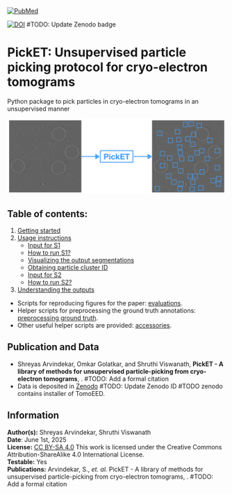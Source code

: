 
<a href="https://pubmed.ncbi.nlm.nih.gov/38391029/">
    <img src="https://cdn.ncbi.nlm.nih.gov/pubmed/7e7ad262-b370-490b-9751-e68ac1c1c5b4/core/images/pubmed-logo-white.svg" alt="PubMed" width="150"/>
</a>

[![DOI](https://zenodo.org/badge/DOI/)](https://doi.org/) 
#TODO: Update Zenodo badge
 

# **PickET:** Unsupervised particle picking protocol for cryo-electron tomograms
Python package to pick particles in cryo-electron tomograms in an unsupervised manner

<img src="images/GraphicalAbstract.jpeg" alt="PickET graphical abstract" width="600">


## Table of contents:
1. [Getting started](docs/installation.md)  
2. [Usage instructions](docs/usage_instructions.md#usage-instructions)  
    * [Input for S1](docs/input_for_s1.md)
    * [How to run S1?](docs/running_s1.md)
    * [Visualizing the output segmentations](docs/visualizing_segmentations.md)
    * [Obtaining particle cluster ID](obtaining_particle_cluster_id.md)  
    * [Input for S2](docs/input_for_s2.md)
    * [How to run S2?](docs/running_s2.md)
3. [Understanding the outputs](docs/outputs.md)

* Scripts for reproducing figures for the paper: [evaluations](docs/evaluations.md). 
* Helper scripts for preprocessing the ground truth annotations: [preprocessing ground truth](docs/preproc_gt.md). 
* Other useful helper scripts are provided: [accessories](accessories). 



## Publication and Data
* Shreyas Arvindekar, Omkar Golatkar, and Shruthi Viswanath, **PickET - A library of methods for unsupervised particle-picking from cryo-electron tomograms**, . #TODO: Add a formal citation
* Data is deposited in [Zenodo](https://www.doi.org/) 
#TODO: Update Zenodo ID
#TODO zenodo contains installer of TomoEED.


## Information
__Author(s):__ Shreyas Arvindekar, Shruthi Viswanath  
__Date__: June 1st, 2025  
__License:__ [CC BY-SA 4.0](https://creativecommons.org/licenses/by-sa/4.0/)
This work is licensed under the Creative Commons Attribution-ShareAlike 4.0
International License.  
__Testable:__ Yes  
__Publications:__  Arvindekar, S., _et. al._ PickET - A library of methods for unsupervised particle-picking from cryo-electron tomograms, . #TODO: Add a formal citation
